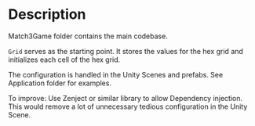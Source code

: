 # Description

Match3Game folder contains the main codebase.

`Grid` serves as the starting point. It stores the values for the hex grid and initializes each cell of the hex grid.

The configuration is handled in the Unity Scenes and prefabs. See Application folder for examples.

To improve: Use Zenject or similar library to allow Dependency injection. This would remove a lot of unnecessary tedious configuration in the Unity Scene.